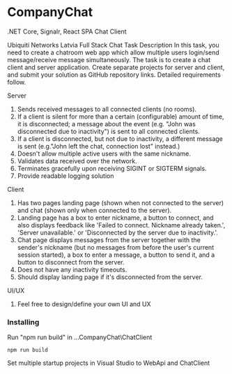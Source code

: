 # CompanyChat
.NET Core, Signalr, React SPA Chat Client

Ubiquiti Networks Latvia Full Stack Chat Task
Description
In this task, you need to create a chatroom web app which allow multiple users login/send message/receive message simultaneously.
The task is to create a chat client and server application. Create separate projects for server
and client, and submit your solution as GitHub repository links. Detailed requirements follow.

Server
1. Sends received messages to all connected clients (no rooms).
2. If a client is silent for more than a certain (configurable) amount of time, it is disconnected; a message about the event (e.g. "John was disconnected due to inactivity") is sent to all connected clients.
3. If a client is disconnected, but not due to inactivity, a different message is sent (e.g."John left the chat, connection lost" instead.)
4. Doesn't allow multiple active users with the same nickname.
5. Validates data received over the network.
6. Terminates gracefully upon receiving SIGINT or SIGTERM signals.
7. Provide readable logging solution

Client
1. Has two pages landing page (shown when not connected to the server) and chat (shown only when connected to the server).
2. Landing page has a box to enter nickname, a button to connect, and also displays feedback like 'Failed to connect. Nickname already taken.', 'Server unavailable.' or 'Disconnected by the server due to inactivity.'.
3. Chat page displays messages from the server together with the sender's nickname (but no messages from before the user's current session started), a box to enter a message,
a button to send it, and a button to disconnect from the server.
4. Does not have any inactivity timeouts.
5. Should display landing page if it's disconnected from the server.

UI/UX
1. Feel free to design/define your own UI and UX

### Installing

Run "npm run build" in ...CompanyChat\ChatClient

```
npm run build
```

Set multiple startup projects in Visual Studio to WebApi and ChatClient
